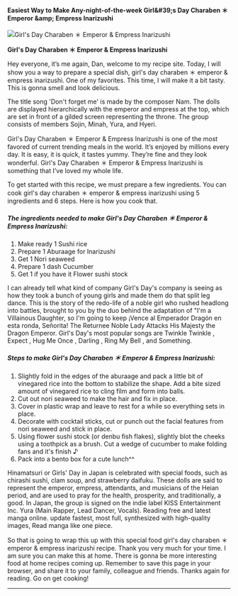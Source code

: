             

#### Easiest Way to Make Any-night-of-the-week Girl&amp;#39;s Day Charaben ＊ Emperor &amp;amp; Empress Inarizushi

![Girl's Day Charaben ＊ Emperor &amp; Empress Inarizushi](https://img-global.cpcdn.com/recipes/4602083689889792/751x532cq70/girls-day-charaben-%ef%bc%8a-emperor-empress-inarizushi-recipe-main-photo.jpg)

**Girl's Day Charaben ＊ Emperor &amp; Empress Inarizushi**

Hey everyone, it’s me again, Dan, welcome to my recipe site. Today, I will show you a way to prepare a special dish, girl's day charaben ＊ emperor & empress inarizushi. One of my favorites. This time, I will make it a bit tasty. This is gonna smell and look delicious.

The title song 'Don't forget me' is made by the composer Nam. The dolls are displayed hierarchically with the emperor and empress at the top, which are set in front of a gilded screen representing the throne. The group consists of members Sojin, Minah, Yura, and Hyeri.

Girl's Day Charaben ＊ Emperor & Empress Inarizushi is one of the most favored of current trending meals in the world. It’s enjoyed by millions every day. It is easy, it is quick, it tastes yummy. They’re fine and they look wonderful. Girl's Day Charaben ＊ Emperor & Empress Inarizushi is something that I’ve loved my whole life.

To get started with this recipe, we must prepare a few ingredients. You can cook girl's day charaben ＊ emperor & empress inarizushi using 5 ingredients and 6 steps. Here is how you cook that.

##### The ingredients needed to make Girl's Day Charaben ＊ Emperor & Empress Inarizushi:

1.  Make ready 1 Sushi rice
2.  Prepare 1 Aburaage for Inarizushi
3.  Get 1 Nori seaweed
4.  Prepare 1 dash Cucumber
5.  Get 1 if you have it Flower sushi stock

I can already tell what kind of company Girl's Day's company is seeing as how they took a bunch of young girls and made them do that split leg dance. This is the story of the redo-life of a noble girl who rushed headlong into battles, brought to you by the duo behind the adaptation of "I'm a Villainous Daughter, so I'm going to keep ¡Vence al Emperador Dragón en esta ronda, Señorita! The Returnee Noble Lady Attacks His Majesty the Dragon Emperor. Girl's Day's most popular songs are Twinkle Twinkle , Expect , Hug Me Once , Darling , Ring My Bell , and Something.

##### Steps to make Girl's Day Charaben ＊ Emperor & Empress Inarizushi:

1.  Slightly fold in the edges of the aburaage and pack a little bit of vinegared rice into the bottom to stabilize the shape. Add a bite sized amount of vinegared rice to cling film and form into balls.
2.  Cut out nori seaweed to make the hair and fix in place.
3.  Cover in plastic wrap and leave to rest for a while so everything sets in place.
4.  Decorate with cocktail sticks, cut or punch out the facial features from nori seaweed and stick in place.
5.  Using flower sushi stock (or denbu fish flakes), slightly blot the cheeks using a toothpick as a brush. Cut a wedge of cucumber to make folding fans and it's finish ♪
6.  Pack into a bento box for a cute lunch^^

Hinamatsuri or Girls' Day in Japan is celebrated with special foods, such as chirashi sushi, clam soup, and strawberry daifuku. These dolls are said to represent the emperor, empress, attendants, and musicians of the Heian period, and are used to pray for the health, prosperity, and traditionally, a good. In Japan, the group is signed on the indie label KISS Entertainment Inc. Yura (Main Rapper, Lead Dancer, Vocals). Reading free and latest manga online. update fastest, most full, synthesized with high-quality images, Read manga like one piece.

So that is going to wrap this up with this special food girl's day charaben ＊ emperor & empress inarizushi recipe. Thank you very much for your time. I am sure you can make this at home. There is gonna be more interesting food at home recipes coming up. Remember to save this page in your browser, and share it to your family, colleague and friends. Thanks again for reading. Go on get cooking!

* * *